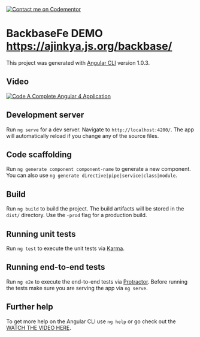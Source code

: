 [![Contact me on Codementor](https://cdn.codementor.io/badges/contact_me_github.svg)](https://www.codementor.io/ajinkyax?utm_source=github&utm_medium=button&utm_term=ajinkyax&utm_campaign=github)

# BackbaseFe DEMO  https://ajinkya.js.org/backbase/

This project was generated with [Angular CLI](https://github.com/angular/angular-cli) version 1.0.3.

## Video
[![Code A Complete Angular 4 Application](https://img.youtube.com/vi/TqBDr4OK4pU/0.jpg)](https://www.youtube.com/watch?v=TqBDr4OK4pU)


## Development server

Run `ng serve` for a dev server. Navigate to `http://localhost:4200/`. The app will automatically reload if you change any of the source files.

## Code scaffolding

Run `ng generate component component-name` to generate a new component. You can also use `ng generate directive|pipe|service|class|module`.

## Build

Run `ng build` to build the project. The build artifacts will be stored in the `dist/` directory. Use the `-prod` flag for a production build.

## Running unit tests

Run `ng test` to execute the unit tests via [Karma](https://karma-runner.github.io).

## Running end-to-end tests

Run `ng e2e` to execute the end-to-end tests via [Protractor](http://www.protractortest.org/).
Before running the tests make sure you are serving the app via `ng serve`.

## Further help

To get more help on the Angular CLI use `ng help` or go check out the [WATCH THE VIDEO HERE](https://www.youtube.com/watch?v=TqBDr4OK4pU).
